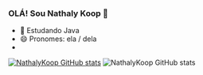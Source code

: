 ### OLÁ! Sou Nathaly Koop 👋

- 🌱 Estudando Java 
- 😄 Pronomes: ela / dela
- </div>
[![NathalyKoop GitHub stats](https://github-readme-stats.vercel.app/api?username=NathalyKoop)](https://github.com/NathalyKoop/github-readme-stats)
![NathalyKoop GitHub stats](https://github-readme-stats.vercel.app/api?username=NathalyKoop&show_icons=true&theme=radical)
